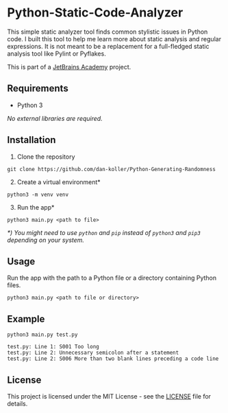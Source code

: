 # Python-Static-Code-Analyzer

This simple static analyzer tool finds common stylistic issues in Python code. I built this tool to help me learn more about static analysis and regular expressions. It is not meant to be a replacement for a full-fledged static analysis tool like Pylint or Pyflakes.

This is part of a [JetBrains Academy](https://hyperskill.org/projects/112) project.

## Requirements

-   Python 3

_No external libraries are required._

## Installation

1. Clone the repository

```shell
git clone https://github.com/dan-koller/Python-Generating-Randomness
```

2. Create a virtual environment\*

```shell
python3 -m venv venv
```

3. Run the app\*

```shell
python3 main.py <path to file>
```

_\*) You might need to use `python` and `pip` instead of `python3` and `pip3` depending on your system._

## Usage

Run the app with the path to a Python file or a directory containing Python files.

```shell
python3 main.py <path to file or directory>
```

## Example

```shell
python3 main.py test.py
```

```shell
test.py: Line 1: S001 Too long
test.py: Line 2: Unnecessary semicolon after a statement
test.py: Line 2: S006 More than two blank lines preceding a code line
```

## License

This project is licensed under the MIT License - see the [LICENSE](LICENSE) file for details.
